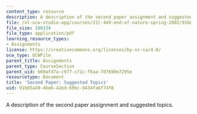 ```yaml
---
content_type: resource
description: A description of the second paper assignment and suggested topics.
file: /ol-ocw-studio-app/courses/21l-449-end-of-nature-spring-2002/91b05a494be642ed69bc9434fa6f74f8_paperassignment2.pdf
file_size: 100334
file_type: application/pdf
learning_resource_types:
- Assignments
license: https://creativecommons.org/licenses/by-nc-sa/4.0/
ocw_type: OCWFile
parent_title: Assignments
parent_type: CourseSection
parent_uid: b69afd7a-c977-c71c-f6aa-7d7690e7295e
resourcetype: Document
title: 'Second Paper: Suggested Topics'
uid: 91b05a49-4be6-42ed-69bc-9434fa6f74f8
---
```

A description of the second paper assignment and suggested topics.